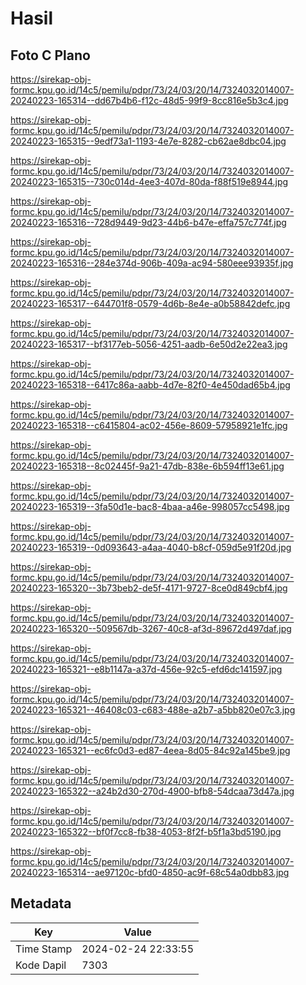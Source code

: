 # Hasil

## Foto C Plano

https://sirekap-obj-formc.kpu.go.id/14c5/pemilu/pdpr/73/24/03/20/14/7324032014007-20240223-165314--dd67b4b6-f12c-48d5-99f9-8cc816e5b3c4.jpg

https://sirekap-obj-formc.kpu.go.id/14c5/pemilu/pdpr/73/24/03/20/14/7324032014007-20240223-165315--9edf73a1-1193-4e7e-8282-cb62ae8dbc04.jpg

https://sirekap-obj-formc.kpu.go.id/14c5/pemilu/pdpr/73/24/03/20/14/7324032014007-20240223-165315--730c014d-4ee3-407d-80da-f88f519e8944.jpg

https://sirekap-obj-formc.kpu.go.id/14c5/pemilu/pdpr/73/24/03/20/14/7324032014007-20240223-165316--728d9449-9d23-44b6-b47e-effa757c774f.jpg

https://sirekap-obj-formc.kpu.go.id/14c5/pemilu/pdpr/73/24/03/20/14/7324032014007-20240223-165316--284e374d-906b-409a-ac94-580eee93935f.jpg

https://sirekap-obj-formc.kpu.go.id/14c5/pemilu/pdpr/73/24/03/20/14/7324032014007-20240223-165317--644701f8-0579-4d6b-8e4e-a0b58842defc.jpg

https://sirekap-obj-formc.kpu.go.id/14c5/pemilu/pdpr/73/24/03/20/14/7324032014007-20240223-165317--bf3177eb-5056-4251-aadb-6e50d2e22ea3.jpg

https://sirekap-obj-formc.kpu.go.id/14c5/pemilu/pdpr/73/24/03/20/14/7324032014007-20240223-165318--6417c86a-aabb-4d7e-82f0-4e450dad65b4.jpg

https://sirekap-obj-formc.kpu.go.id/14c5/pemilu/pdpr/73/24/03/20/14/7324032014007-20240223-165318--c6415804-ac02-456e-8609-57958921e1fc.jpg

https://sirekap-obj-formc.kpu.go.id/14c5/pemilu/pdpr/73/24/03/20/14/7324032014007-20240223-165318--8c02445f-9a21-47db-838e-6b594ff13e61.jpg

https://sirekap-obj-formc.kpu.go.id/14c5/pemilu/pdpr/73/24/03/20/14/7324032014007-20240223-165319--3fa50d1e-bac8-4baa-a46e-998057cc5498.jpg

https://sirekap-obj-formc.kpu.go.id/14c5/pemilu/pdpr/73/24/03/20/14/7324032014007-20240223-165319--0d093643-a4aa-4040-b8cf-059d5e91f20d.jpg

https://sirekap-obj-formc.kpu.go.id/14c5/pemilu/pdpr/73/24/03/20/14/7324032014007-20240223-165320--3b73beb2-de5f-4171-9727-8ce0d849cbf4.jpg

https://sirekap-obj-formc.kpu.go.id/14c5/pemilu/pdpr/73/24/03/20/14/7324032014007-20240223-165320--509567db-3267-40c8-af3d-89672d497daf.jpg

https://sirekap-obj-formc.kpu.go.id/14c5/pemilu/pdpr/73/24/03/20/14/7324032014007-20240223-165321--e8b1147a-a37d-456e-92c5-efd6dc141597.jpg

https://sirekap-obj-formc.kpu.go.id/14c5/pemilu/pdpr/73/24/03/20/14/7324032014007-20240223-165321--46408c03-c683-488e-a2b7-a5bb820e07c3.jpg

https://sirekap-obj-formc.kpu.go.id/14c5/pemilu/pdpr/73/24/03/20/14/7324032014007-20240223-165321--ec6fc0d3-ed87-4eea-8d05-84c92a145be9.jpg

https://sirekap-obj-formc.kpu.go.id/14c5/pemilu/pdpr/73/24/03/20/14/7324032014007-20240223-165322--a24b2d30-270d-4900-bfb8-54dcaa73d47a.jpg

https://sirekap-obj-formc.kpu.go.id/14c5/pemilu/pdpr/73/24/03/20/14/7324032014007-20240223-165322--bf0f7cc8-fb38-4053-8f2f-b5f1a3bd5190.jpg

https://sirekap-obj-formc.kpu.go.id/14c5/pemilu/pdpr/73/24/03/20/14/7324032014007-20240223-165314--ae97120c-bfd0-4850-ac9f-68c54a0dbb83.jpg


## Metadata

| Key        | Value               |
| ---------- | ------------------- |
| Time Stamp | 2024-02-24 22:33:55 |
| Kode Dapil | 7303                |



